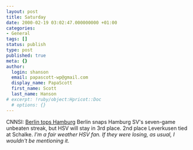 ```yaml
---
layout: post
title: Saturday
date: 2000-02-19 03:02:47.000000000 +01:00
categories:
- General
tags: []
status: publish
type: post
published: true
meta: {}
author:
  login: shanson
  email: papascott-wp@gmail.com
  display_name: PapaScott
  first_name: Scott
  last_name: Hanson
# excerpt: !ruby/object:Hpricot::Doc
  # options: {}
---
```

<p>CNNSI: <a href="http://cnnsi.com/soccer/world/news/2000/02/18/german_roundup_ap/">Berlin tops Hamburg</a> Berlin snaps Hamburg SV's seven-game unbeaten streak, but HSV will stay in 3rd place. 2nd place Leverkusen tied at Schalke. <i>I'm a fair weather HSV fan. If they were losing, as usual, I wouldn't be mentioning it.</i></p>
